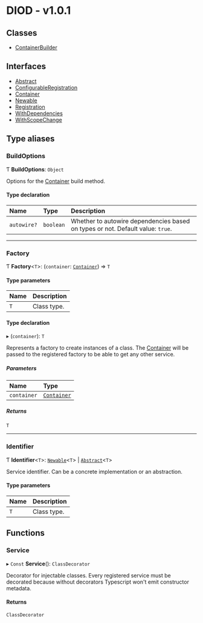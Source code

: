 # DIOD - v1.0.1

## Classes

- [ContainerBuilder](classes/ContainerBuilder.md)

## Interfaces

- [Abstract](interfaces/Abstract.md)
- [ConfigurableRegistration](interfaces/ConfigurableRegistration.md)
- [Container](interfaces/Container.md)
- [Newable](interfaces/Newable.md)
- [Registration](interfaces/Registration.md)
- [WithDependencies](interfaces/WithDependencies.md)
- [WithScopeChange](interfaces/WithScopeChange.md)

## Type aliases

### BuildOptions

Ƭ **BuildOptions**: `Object`

Options for the [Container](interfaces/Container.md) build method.

#### Type declaration

| Name | Type | Description |
| :------ | :------ | :------ |
| `autowire?` | `boolean` | Whether to autowire dependencies based on types or not. Default value: `true`. |

___

### Factory

Ƭ **Factory**<`T`\>: (`container`: [`Container`](interfaces/Container.md)) => `T`

#### Type parameters

| Name | Description |
| :------ | :------ |
| `T` | Class type. |

#### Type declaration

▸ (`container`): `T`

Represents a factory to create instances of a class.
The [Container](interfaces/Container.md) will be passed to the registered factory to be able to
get any other service.

##### Parameters

| Name | Type |
| :------ | :------ |
| `container` | [`Container`](interfaces/Container.md) |

##### Returns

`T`

___

### Identifier

Ƭ **Identifier**<`T`\>: [`Newable`](interfaces/Newable.md)<`T`\> \| [`Abstract`](interfaces/Abstract.md)<`T`\>

Service identifier. Can be a concrete implementation or an abstraction.

#### Type parameters

| Name | Description |
| :------ | :------ |
| `T` | Class type. |

## Functions

### Service

▸ `Const` **Service**(): `ClassDecorator`

Decorator for injectable classes. Every registered service must
be decorated because without decorators Typescript won't emit
constructor metadata.

#### Returns

`ClassDecorator`
